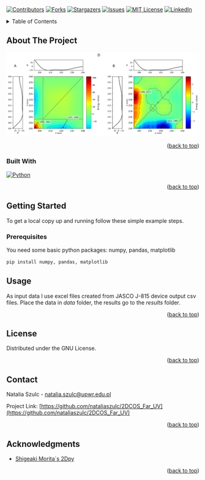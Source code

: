 <!-- PROJECT SHIELDS -->
<!--
*** I'm using markdown "reference style" links for readability.
*** Reference links are enclosed in brackets [ ] instead of parentheses ( ).
*** See the bottom of this document for the declaration of the reference variables
*** for contributors-url, forks-url, etc. This is an optional, concise syntax you may use.
-->
[![Contributors][contributors-shield]][contributors-url]
[![Forks][forks-shield]][forks-url]
[![Stargazers][stars-shield]][stars-url]
[![Issues][issues-shield]][issues-url]
[![MIT License][license-shield]][license-url]
[![LinkedIn][linkedin-shield]][linkedin-url]

<!-- TABLE OF CONTENTS -->
<details>
  <summary>Table of Contents</summary>
  <ol>
    <li>
      <a href="#about-the-project">About The Project</a>
      <ul>
        <li><a href="#built-with">Built With</a></li>
      </ul>
    </li>
    <li>
      <a href="#getting-started">Getting Started</a>
      <ul>
        <li><a href="#prerequisites">Prerequisites</a></li>
      </ul>
    </li>
    <li><a href="#usage">Usage</a></li>
    <li><a href="#license">License</a></li>
    <li><a href="#contact">Contact</a></li>
    <li><a href="#acknowledgments">Acknowledgments</a></li>
  </ol>
</details>



<!-- ABOUT THE PROJECT -->
## About The Project

[![Product Name Screen Shot][product-screenshot]](https://example.com)
<p align="right">(<a href="#readme-top">back to top</a>)</p>



### Built With


[![Python][Python]][Python-url]


<p align="right">(<a href="#readme-top">back to top</a>)</p>



<!-- GETTING STARTED -->
## Getting Started

To get a local copy up and running follow these simple example steps.

### Prerequisites

You need some basic python packages: numpy, pandas, matplotlib

  ```sh
  pip install numpy, pandas, matplotlib
  ```

<!-- USAGE EXAMPLES -->
## Usage

As input data I use excel files created from JASCO J-815 device output csv files.
Place the data in _data_ folder, the results go to the _results_ folder.

<p align="right">(<a href="#readme-top">back to top</a>)</p>

<!-- LICENSE -->
## License

Distributed under the GNU License.

<p align="right">(<a href="#readme-top">back to top</a>)</p>


<!-- CONTACT -->
## Contact

Natalia Szulc - natalia.szulc@upwr.edu.pl

Project Link: [https://github.com/nataliaszulc/2DCOS_Far_UV](https://github.com/nataliaszulc/2DCOS_Far_UV)

<p align="right">(<a href="#readme-top">back to top</a>)</p>



<!-- ACKNOWLEDGMENTS -->
## Acknowledgments

* [Shigeaki Morita`s 2Dpy](https://github.com/shigemorita/2Dpy)

<p align="right">(<a href="#readme-top">back to top</a>)</p>

<!-- MARKDOWN LINKS & IMAGES -->
<!-- https://www.markdownguide.org/basic-syntax/#reference-style-links -->
[contributors-shield]: https://img.shields.io/github/contributors/nataliaszulc/2DCOS_Far_UV.svg?style=for-the-badge
[contributors-url]: https://github.com/nataliaszulc/2DCOS_Far_UV/graphs/contributors
[forks-shield]: https://img.shields.io/github/forks/nataliaszulc/2DCOS_Far_UV.svg?style=for-the-badge
[forks-url]: https://github.com/nataliaszulc/2DCOS_Far_UV/network/members
[stars-shield]: https://img.shields.io/github/stars/nataliaszulc/2DCOS_Far_UV.svg?style=for-the-badge
[stars-url]: https://github.com/nataliaszulc/2DCOS_Far_UV/stargazers
[issues-shield]: https://img.shields.io/github/issues/nataliaszulc/2DCOS_Far_UV.svg?style=for-the-badge
[issues-url]: https://github.com/nataliaszulc/2DCOS_Far_UV/issues
[license-shield]: https://img.shields.io/github/license/nataliaszulc/2DCOS_Far_UV.svg?style=for-the-badge
[license-url]: https://github.com/nataliaszulc/2DCOS_Far_UV/blob/master/LICENSE.txt
[linkedin-shield]: https://img.shields.io/badge/-LinkedIn-black.svg?style=for-the-badge&logo=linkedin&colorB=555
[linkedin-url]: https://linkedin.com/in/natalia-szulc-nsz
[product-screenshot]: images/screenshot.png
[Python]: https://img.shields.io/badge/Python-20232A?style=for-the-badge&logo=python&logoColor=61DAFB
[Python-url]: https://python.org/
